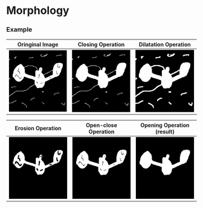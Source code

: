 # Morphology

### Example

|Oringinal Image| Closing Operation | Dilatation Operation | 
|:-:|:-:|:-:|
|![Oringinal Image](./assets/objects_for_morphology.png)| ![Closing Operation](./assets/object-closing-operation.png) | ![Dilatation Operation](./assets/object-dilation-operation.png) |

| Erosion Operation | Open-close Operation | Opening Operation (result) | 
|:-:|:-:|:-:|
| ![Erosion Operation](./assets/object-erosion-operation.png) | ![Opening Operation Operation](./assets/object-opening-operation.png) | ![Open-Close Operation (result)](./assets/object-open-close-operation.png) | 

